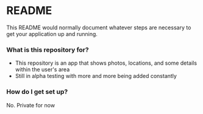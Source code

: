 # README #

This README would normally document whatever steps are necessary to get your application up and running.

### What is this repository for? ###

* This repository is an app that shows photos, locations, and some details
within the user's area
* Still in alpha testing with more and more being added constantly

### How do I get set up? ###

No. Private for now